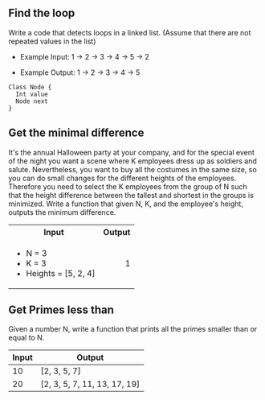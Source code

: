 ## Find the loop

Write a code that detects loops in a linked list. (Assume that there are not repeated values in the list)

- Example Input:  1 -> 2 -> 3 -> 4 -> 5 -> 2

- Example Output: 1 -> 2 -> 3 -> 4 -> 5

```
Class Node {
  Int value	
  Node next
}
```


## Get the minimal difference

It's the annual Halloween party at your company, and for the special event of the night you want a scene where K employees dress up as soldiers and salute.
Nevertheless, you want to buy all the costumes in the same size, so you can do small changes for the different heights of the employees.
Therefore you need to select the K employees from the group of N such that the height difference between the tallest and shortest in the groups is minimized.
Write a function that given N, K, and the employee's height, outputs the minimum difference.

<table>
  <tbody>
    <tr>
      <th align="center">Input</th>
      <th align="right">Output</th>
    </tr>
    <tr>
      <td align="left">
        <ul>
          <li>N = 3</li>
          <li>K = 3</li>
          <li>Heights = [5, 2, 4]</li>
        </ul>
      </td>
      <td align="right">1</td>
    </tr>
  </tbody>
</table>


## Get Primes less than

Given a number N, write a function that prints all the primes smaller than or equal to N.

Input|Output
---|---
10|[2, 3, 5, 7]
20|[2, 3, 5, 7, 11, 13, 17, 19]
